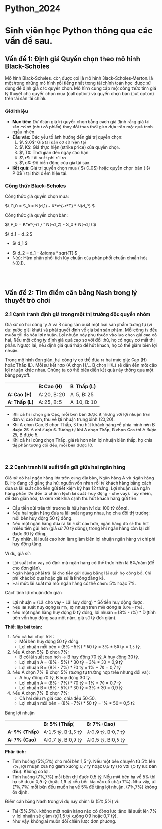 # Python_2024

<h1>Sinh viên học Python thông qua các vấn đề sau.</h1>

<h2>Vấn đề 1: Định giá Quyền chọn theo mô hình Black-Scholes</h2>
<p>Mô hình Black-Scholes, còn được gọi là mô hình Black-Scholes-Merton, là một trong những mô hình nổi tiếng nhất trong tài chính toán học, được sử dụng để định giá các quyền chọn. Mô hình cung cấp một công thức tính giá lý thuyết cho quyền chọn mua (call option) và quyền chọn bán (put option) trên tài sản tài chính.</p>
<h3>Giới thiệu</h3>
<ul>
    <li><b>Mục tiêu:</b> Dự đoán giá trị quyền chọn bằng cách giả định rằng giá tài sản cơ sở (như cổ phiếu) thay đổi theo thời gian dựa trên một quá trình ngẫu nhiên.</li>
    <li><b>Đầu vào:</b> Các yếu tố ảnh hưởng đến giá trị quyền chọn:
        <ol>
            <li> $\ S_0$: Giá tài sản cơ sở hiện tại</li>
            <li>$\ K$: Giá thực hiện (strike price) của quyền chọn.</li>
            <li>$\ T$: Thời gian đến ngày đáo hạn </li>
            <li>$\ r$: Lãi suất phi rủi ro.</li>
            <li>$\ σ$: Độ biến động của giá tài sản.</li>
        </ol>
    </li>
    <li><b>Kết quả:</b> Giá trị quyền chọn mua ( $\ C_0$) hoặc quyền chọn bán ( $\ P_0$ ) tại thời điểm hiện tại.</li>
</ul>

<h3>Công thức Black-Scholes</h3>
<p>Công thức giá quyền chọn mua:</p>
<p text-align: center> $\ C_0 = S_0 * N(d_1) - K*e^{-r*T} * N(d_2) $</p>
<p>Công thức giá quyền chọn bán:</p>
<p text-align: center> $\ P_0 = K*e^{-rT} * N(-d_2) - S_0 * N(-d_1) $</p>
<p text-align: center> $\ d_1 = d_2 $ </p>

<ul>
    <li> <p> $\ d_1 $ </p> </li>
    <li> $\ d_2 = d_1 - &sigma * sqrt{T} $ </li>
    <li>N(x): Hàm phân phối tích lũy chuẩn của phân phối chuẩn chuẩn hóa N(0,1).</li>
</ul>

<br>
<br>
<h2>Vấn đề 2: Tìm điểm cân bằng Nash trong lý thuyết trò chơi</h2>
<h3>2.1 Cạnh tranh định giá trong một thị trường độc quyền nhóm</h3>
<p>Giả sử có hai công ty A và B cùng sản xuất một loại sản phẩm tương tự (ví dụ: nước giải khát) và phải quyết định về giá bán sản phẩm. Mỗi công ty đều muốn tối đa hóa lợi nhuận. Lợi nhuận này phụ thuộc vào lựa chọn giá của cả hai. Nếu một công ty định giá quá cao so với đối thủ, họ có nguy cơ mất thị phần. Ngược lại, nếu định giá quá thấp để hút khách, họ có thể giảm biên lợi nhuận.</p>

<p>Trong mô hình đơn giản, hai công ty có thể đưa ra hai mức giá: Cao (H) hoặc Thấp (L). Mỗi sự kết hợp (A chọn H/L, B chọn H/L) sẽ dẫn đến một cặp lợi nhuận khác nhau. Chúng ta có thể biểu diễn kết quả này thông qua một bảng payoff.</p>

<table>
<tr>
    <td></td>
    <td><b>B: Cao (H)	</b></td>
    <td><b>B: Thấp (L)</b></td>
</tr>
<tr>
    <td><b>A: Cao (H)</b></td>
    <td>A: 20, B: 20</td>
    <td>A: 5, B: 25</td>
</tr>
<tr>
    <td><b>A: Thấp (L)</b></td>
    <td>A: 25, B: 5</td>
    <td>A: 10, B: 10</td>
</tr>
</table>
<ul>
    <li>Khi cả hai chọn giá Cao, mỗi bên bán được ít nhưng với lợi nhuận trên đơn vị cao hơn, thu về lợi nhuận trung bình (20,20).</li>
    <li>Khi A chọn Cao, B chọn Thấp, B thu hút khách hàng về phía mình nên B được 25, A chỉ được 5. Tương tự khi A chọn Thấp, B chọn Cao thì A được 25, B được 5.</li>
    <li>Khi cả hai cùng chọn Thấp, giá rẻ hơn nên lợi nhuận biên thấp, họ chia thị phần tương đối đều, mỗi bên được 10.</li>
</ul>

<br>
<h3>2.2 Cạnh tranh lãi suất tiền gửi giữa hai ngân hàng</h3>
<p>Giả sử có hai ngân hàng lớn trên cùng địa bàn, Ngân hàng A và Ngân hàng B. Họ đang cố gắng thu hút nguồn vốn nhàn rỗi từ khách hàng bằng cách đưa ra lãi suất cho tiền gửi tiết kiệm kỳ hạn 12 tháng. Lợi nhuận của ngân hàng phần lớn đến từ chênh lệch lãi suất (huy động - cho vay). Tuy nhiên, để đơn giản hóa, ta xem xét khía cạnh thu hút khách hàng gửi tiền:</p>
<ul>
    <li>Cầu tiền gửi trên thị trường là hữu hạn (ví dụ: 100 tỷ đồng).
</li>
    <li>Nếu hai ngân hàng đưa ra lãi suất ngang nhau, họ chia đôi thị trường: mỗi bên huy động 50 tỷ đồng.</li>
    <li>Nếu một ngân hàng đưa ra lãi suất cao hơn, ngân hàng đó sẽ thu hút nhiều tiền gửi hơn (giả sử 70 tỷ đồng), trong khi ngân hàng còn lại chỉ được 30 tỷ đồng.</li>
    <li>Tuy nhiên, lãi suất cao hơn làm giảm biên lợi nhuận ngân hàng vì chi phí huy động tăng.</li>
</ul>

<p>Ví dụ, giả sử:</p>
<ul>
    <li>Lãi suất cho vay cố định mà ngân hàng có thể thực hiện là 8%/năm (để cho đơn giản).</li>
    <li>Ngân hàng phải trả lãi cho tiền gửi đúng bằng lãi suất họ công bố. Chi phí khác bỏ qua hoặc giả sử là không đáng kể.</li>
    <li>Hai mức lãi suất mà mỗi ngân hàng có thể chọn: 5% hoặc 7%.</li>
</ul>

<p>Cách tính lợi nhuận đơn giản</p>
<ul>
    <li>Lợi nhuận ≈ (Lãi cho vay - Lãi huy động) * Số tiền huy động được.</li>
    <li>Nếu lãi suất huy động là r%, lợi nhuận trên mỗi đồng là (8% - r%).</li>
    <li>Nếu một ngân hàng huy động D tỷ đồng, lợi nhuận = (8% - r%) * D (tính trên vốn huy động sau một năm, giả sử tỷ đơn giản).</li>
</ul>

<p><b>Thiết lập bài toán:</b></p>

<ol>
<li>Nếu cả hai chọn 5%:
    <ul>
        <li>Mỗi bên huy động 50 tỷ đồng.</li>
        <li>Lợi nhuận mỗi bên = (8% - 5%) * 50 tỷ = 3% * 50 tỷ = 1,5 tỷ.</li>
    </ul>
</li>

<li>Nếu A chọn 5%, B chọn 7%:
    <ul>
        <li>B có lãi suất cao hơn -> B huy động 70 tỷ, A huy động 30 tỷ.</li>
        <li>Lợi nhuận A = (8% - 5%) * 30 tỷ = 3% * 30 = 0,9 tỷ</li>
        <li>Lợi nhuận B = (8% - 7%) * 70 tỷ = 1% * 70 = 0,7 tỷ</li>
    </ul>
</li>


<li>Nếu A chọn 7%, B chọn 5% (tương tự trường hợp trên nhưng đổi vai):
    <ul>
        <li>A huy động 70 tỷ, B huy động 30 tỷ.</li>
        <li>Lợi nhuận A = (8% - 7%) * 70 tỷ = 1% * 70 = 0,7 tỷ</li>
        <li>Lợi nhuận B = (8% - 5%) * 30 tỷ = 3% * 30 = 0,9 tỷ</li>
    </ul>
</li>


<li>Nếu A chọn 7%, B chọn 7%:
    <ul>
        <li>Cả hai đều ra giá cao, chia đều 50-50.</li>
        <li>Lợi nhuận mỗi bên = (8% - 7%) * 50 tỷ = 1% * 50 = 0,5 tỷ.</li>
    </ul>
</li>

</ol>

<p>Bảng lợi nhuận</p>
<table>
<tr>
    <td></td>
    <td><b>B: 5% (Thấp)</b></td>
    <td><b>B: 7% (Cao)</b></td>
</tr>

<tr>
    <td><b>A: 5% (Thấp)</b></td>
    <td>A:1,5 tỷ, B:1,5 tỷ</td>
    <td>A:0,9 tỷ, B:0,7 tỷ</td>
</tr>

<tr>
    <td><b>A: 7% (Cao)</b></td>
    <td>A:0,7 tỷ, B:0,9 tỷ</td>
    <td>A:0,5 tỷ, B:0,5 tỷ</td>
</tr>
</table>

<p><b>Phân tích:</b></p>
<ul>
    <li>Tình huống (5%,5%) cho mỗi bên 1,5 tỷ. Nếu một bên chuyển từ 5% lên 7%, lợi nhuận của họ giảm xuống 0,7 tỷ hoặc 0,9 tỷ (so với 1,5 tỷ lúc ban đầu). Không có lợi.</li>
    <li>Tình huống (7%,7%) mỗi bên chỉ được 0,5 tỷ. Nếu một bên hạ về 5% thì họ sẽ được 0,9 tỷ (hoặc 1,5 tỷ nếu bên kia vẫn cố chấp 7%). Như vậy, từ (7%,7%) mỗi bên đều muốn hạ về 5% để tăng lợi nhuận. (7%,7%) không ổn định.</li>
</ul>

<p>Điểm cân bằng Nash trong ví dụ này chính là (5%,5%) vì:</p>
<ul>
    <li>Tại (5%,5%), không một ngân hàng nào có động lực tăng lãi suất lên 7% vì lợi nhuận sẽ giảm (từ 1,5 tỷ xuống 0,9 hoặc 0,7 tỷ).</li>
    <li>Như vậy, không ai muốn đổi chiến lược đơn phương.</li>
</ul>